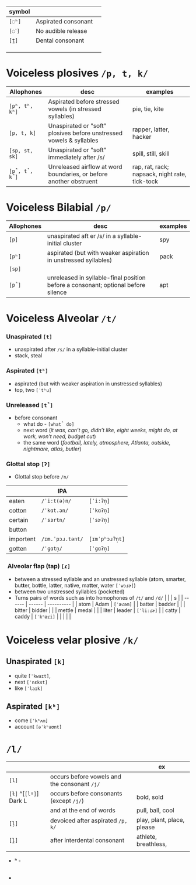 
| symbol |                     |     |
| ------ | ------------------- | --- |
| `[◌ʰ]` | Aspirated consonant |     |
| `[◌˺]` | No audible release  |     |
| `[t̪]` | Dental consonant    |     |
|        |                     |     |
|        |                     |     |
|        |                     |     |


# Voiceless plosives `/p, t, k/`

| Allophones     | desc                                                                | examples                                       |
| -------------- | ------------------------------------------------------------------- | ---------------------------------------------- |
| `[pʰ, tʰ, kʰ]` | Aspirated before stressed vowels (in stressed syllables)            | pie, tie, kite                                 |
| `[p, t, k]`    | Unaspirated or "soft" plosives before unstressed vowels & syllables | rapper, latter, hacker                         |
| `[sp, st, sk]` | Unaspirated or "soft" immediately after /s/                         | spill, still, skill                            |
| `[p̚, t̚, k̚]` | Unreleased airflow at word boundaries, or before another obstruent  | rap, rat, rack; napsack, night rate, tick-tock |

# Voiceless Bilabial  `/p/`

| Allophones | desc                                                                              | examples |
| ---------- | --------------------------------------------------------------------------------- | -------- |
| `[p]`      | unaspirated aft er /s/ in a syllable-initial cluster                              | spy      |
| `[pʰ]`     | aspirated (but with weaker aspiration in unstressed syllables)                    | pack     |
| `[sp]`     |                                                                                   |          |
| `[p̚]`     | unreleased in syllable-final position before a consonant; optional before silence | apt      |

# Voiceless Alveolar `/t/`

### Unaspirated `[t]` 

- unaspirated after `/s/` in a syllable-initial cluster
- stack, steal

### Aspirated `[tʰ]` 

- aspirated (but with weaker aspiration in unstressed syllables)
- top, two `[ˈtʰu]`

### Unreleased `[t̚]` 
- before consonant
	- what do - `[what̚ do]`
	- next word (*it was, can’t go, didn’t like, eight weeks, might do, at work, won’t need, budget cut*) 
	- the same word (*football, lately, atmosphere, Atlanta, outside, nightmare, atlas, butler*)

### Glottal stop `[ʔ]` 

- Glottal stop before `/n/`

|           | IPA              |                 |
| --------- | ---------------- | --------------- |
| eaten     | `/ˈiːt(ə)n/`     | `[ˈiːʔn̩]`      |
| cotton    | `/ˈkɑt.ən/`      | `[ˈkɑʔn̩]`      |
| certain   | `/ˈsɜrtn/`       | `[ˈsɝʔn̩]`      |
| button    |                  |                 |
| importent | `/ɪm.ˈpɔɹ.tənt/` | `[ɪmˈpʰɔɹʔn̩t]` |
| gotten    | `/ˈɡɑtn̩/`       | `[ˈɡɑʔn̩]`      |

###  Alveolar flap (tap) `[ɾ]`

- between a stressed syllable and an unstressed syllable (a**t**om, smar**t**er, bu**tt**er, bo**tt**le, la**tt**er, na**t**ive, ma**tt**er, water `[ˈwɔɾɚ]`)
- between two unstressed syllables (pocke**t**ed)
- Turns pairs of words such as into homophones of `/t/` and `/d/`
|        |        | s          |
| ------ | ------ | ---------- |
| atom   | Adam   | `[ˈæɾəm]`  |
| batter | badder |            |
| bitter | bidder |            |
| mettle | medal  |            |
| liter  | leader | `[ˈliːɾɚ]` |
| catty  | caddy  | `[ˈkʰæɾi]` |
|        |        |            |

# Voiceless velar plosive `/k/`

## Unaspirated `[k]`

- quite `[ˈkwaɪt]`, 
- next `[ˈnɛkst]`
- like `[ˈlaɪk]`

## Aspirated `[kʰ]`

- come `[ˈkʰʌm]`
- account `[əˈkʰaʊnt]`

# `/l/`

|                        |                                              | ex                         |
| ---------------------- | -------------------------------------------- | -------------------------- |
| `[l]`                  | occurs before vowels and the consonant `/j/` |                            |
| `[ɫ]` ^[`[lˠ]`] Dark L | occurs before consonants (except `/j/`)      | bold, sold                 |
|                        | and at the end of words                      | pull, ball, cool           |
| `[l̥]`                 | devoiced after aspirated `/p, k/`            | play, plant, place, please |
| `[l̪]`                 | after interdental consonant                  | athlete, breathless,                    |
|                        |                                              |                            |





- ʰ - 
- ##
